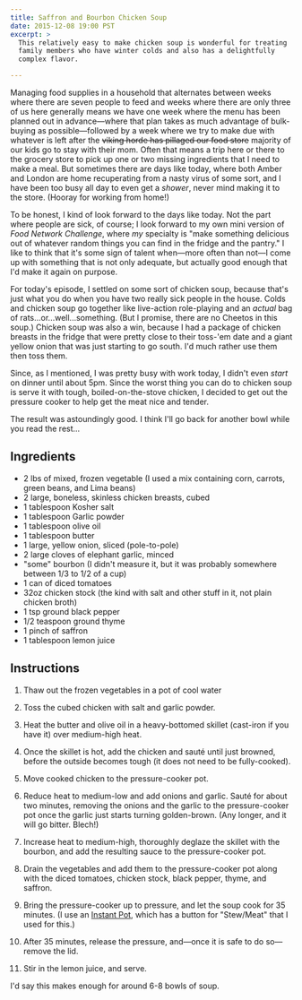 ```yaml
---
title: Saffron and Bourbon Chicken Soup
date: 2015-12-08 19:00 PST
excerpt: >
  This relatively easy to make chicken soup is wonderful for treating
  family members who have winter colds and also has a delightfully
  complex flavor.

---
```


Managing food supplies in a household that alternates between weeks
where there are seven people to feed and weeks where there are only
three of us here generally means we have one week where the menu has
been planned out in advance—where that plan takes as much advantage of
bulk-buying as possible—followed by a week where we try to make due with
whatever is left after the <s>viking horde has pillaged our food
store</s> majority of our kids go to stay with their mom. Often that
means a trip here or there to the grocery store to pick up one or two
missing ingredients that I need to make a meal. But sometimes there are
days like today, where both Amber and London are home recuperating from
a nasty virus of some sort, and I have been too busy all day to even get
a *shower*, never mind making it to the store. (Hooray for working from
home!)

To be honest, I kind of look forward to the days like today. Not the
part where people are sick, of course; I look forward to my own mini
version of *Food Network Challenge*, where *my* specialty is "make
something delicious out of whatever random things you can find in the
fridge and the pantry." I like to think that it's some sign of talent
when—more often than not—I come up with something that is not only
adequate, but actually good enough that I'd make it again on purpose.

For today's episode, I settled on some sort of chicken soup, because
that's just what you do when you have two really sick people in the
house. Colds and chicken soup go together like live-action role-playing
and an *actual* bag of rats...or...well...something. (But I promise,
there are no Cheetos in this soup.) Chicken soup was also a win, because
I had a package of chicken breasts in the fridge that were pretty close
to their toss-'em date and a giant yellow onion that was just starting
to go south. I'd much rather use them then toss them.

Since, as I mentioned, I was pretty busy with work today, I didn't even
*start* on dinner until about 5pm. Since the worst thing you can do to
chicken soup is serve it with tough, boiled-on-the-stove chicken, I
decided to get out the pressure cooker to help get the meat nice and
tender.

The result was astoundingly good. I think I'll go back for another bowl
while you read the rest...

## Ingredients ##

* 2 lbs of mixed, frozen vegetable (I used a mix containing corn,
  carrots, green beans, and Lima beans)
* 2 large, boneless, skinless chicken breasts, cubed
* 1 tablespoon Kosher salt
* 1 tablespoon Garlic powder
* 1 tablespoon olive oil
* 1 tablespoon butter
* 1 large, yellow onion, sliced (pole-to-pole)
* 2 large cloves of elephant garlic, minced
* "some" bourbon (I didn't measure it, but it was probably somewhere
  between 1/3 to 1/2 of a cup)
* 1 can of diced tomatoes
* 32oz chicken stock (the kind with salt and other stuff in it, not
  plain chicken broth)
* 1 tsp ground black pepper
* 1/2 teaspoon ground thyme
* 1 pinch of saffron
* 1 tablespoon lemon juice

## Instructions ##

1. Thaw out the frozen vegetables in a pot of cool water

2. Toss the cubed chicken with salt and garlic powder.

3. Heat the butter and olive oil in a heavy-bottomed skillet (cast-iron
   if you have it) over medium-high heat.

4. Once the skillet is hot, add the chicken and sauté until just
   browned, before the outside becomes tough (it does not need to be
   fully-cooked).

5. Move cooked chicken to the pressure-cooker pot.

6. Reduce heat to medium-low and add onions and garlic. Sauté for about
   two minutes, removing the onions and the garlic to the
   pressure-cooker pot once the garlic just starts turning golden-brown.
   (Any longer, and it will go bitter. Blech!)

7. Increase heat to medium-high, thoroughly deglaze the skillet with the
   bourbon, and add the resulting sauce to the pressure-cooker pot.

8. Drain the vegetables and add them to the pressure-cooker pot along
   with the diced tomatoes, chicken stock, black pepper, thyme, and
   saffron.

9. Bring the pressure-cooker up to pressure, and let the soup cook for
   35 minutes. (I use an [Instant Pot][instant-pot], which has a button
   for "Stew/Meat" that I used for this.)

10. After 35 minutes, release the pressure, and—once it is safe to do
    so—remove the lid.

11. Stir in the lemon juice, and serve.

I'd say this makes enough for around 6-8 bowls of soup.

[instant-pot]: http://instantpot.com
